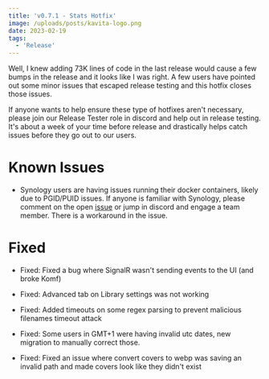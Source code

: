 ```yaml
---
title: 'v0.7.1 - Stats Hotfix'
image: /uploads/posts/kavita-logo.png
date: 2023-02-19
tags:
  - 'Release'
---
```


Well, I knew adding 73K lines of code in the last release would cause a few bumps in the release and it looks like I was right. A few users have pointed out some minor issues that escaped release testing and this hotfix closes those issues.



If anyone wants to help ensure these type of hotfixes aren't necessary, please join our Release Tester role in discord and help out in release testing. It's about a week of your time before release and drastically helps catch issues before they go out to our users.



# Known Issues

- Synology users are having issues running their docker containers, likely due to PGID/PUID issues. If anyone is familiar with Synology, please comment on the open [issue](https://github.com/Kareadita/Kavita/issues/1806) or jump in discord and engage a team member. There is a workaround in the issue.



# Fixed

- Fixed: Fixed a bug where SignalR wasn't sending events to the UI (and broke Komf) 

- Fixed: Advanced tab on Library settings was not working

- Fixed: Added timeouts on some regex parsing to prevent malicious filenames timeout attack

- Fixed: Some users in GMT+1 were having invalid utc dates, new migration to manually correct those. 

- Fixed: Fixed an issue where convert covers to webp was saving an invalid path and made covers look like they didn't exist

